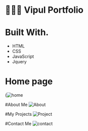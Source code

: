 # 👋👋👋 Vipul Portfolio
# Built With.
 - HTML
 - CSS
 - JavaScript
 - Jquery 



# Home page
(![home](https://user-images.githubusercontent.com/87421931/154275068-0cc08c12-707e-4ae2-8d89-57913114d489.png)


#About Me
![About](https://user-images.githubusercontent.com/87421931/154275186-41ade235-ad7c-44f2-bcf0-136be5b33a43.png)

#My Projects
![Project](https://user-images.githubusercontent.com/87421931/154275297-59dec8fa-54f4-49dc-afd5-401d26cedbbf.png)


#Contact Me
![contact](https://user-images.githubusercontent.com/87421931/154275382-cea81872-41cb-4fed-8ffb-69699624fdd5.png)



